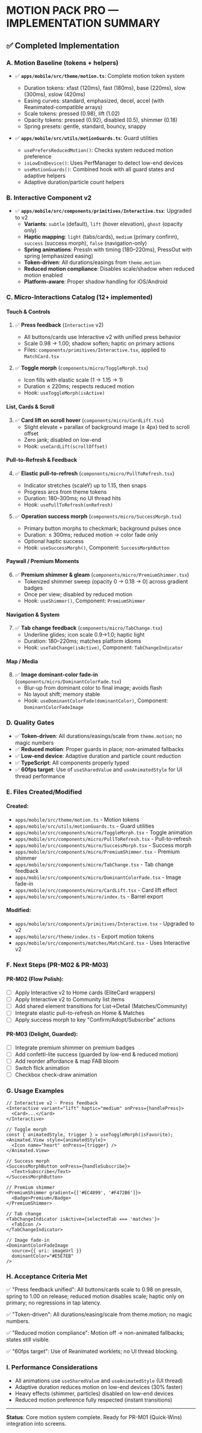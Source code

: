 # MOTION PACK PRO — IMPLEMENTATION SUMMARY

## ✅ Completed Implementation

### A. Motion Baseline (tokens + helpers)
- ✅ **`apps/mobile/src/theme/motion.ts`**: Complete motion token system
  - Duration tokens: xfast (120ms), fast (180ms), base (220ms), slow (300ms), xslow (420ms)
  - Easing curves: standard, emphasized, decel, accel (with Reanimated-compatible arrays)
  - Scale tokens: pressed (0.98), lift (1.02)
  - Opacity tokens: pressed (0.92), disabled (0.5), shimmer (0.18)
  - Spring presets: gentle, standard, bouncy, snappy

- ✅ **`apps/mobile/src/utils/motionGuards.ts`**: Guard utilities
  - `usePrefersReducedMotion()`: Checks system reduced motion preference
  - `isLowEndDevice()`: Uses PerfManager to detect low-end devices
  - `useMotionGuards()`: Combined hook with all guard states and adaptive helpers
  - Adaptive duration/particle count helpers

### B. Interactive Component v2
- ✅ **`apps/mobile/src/components/primitives/Interactive.tsx`**: Upgraded to v2
  - **Variants**: `subtle` (default), `lift` (hover elevation), `ghost` (opacity only)
  - **Haptic mapping**: `light` (tabs/cards), `medium` (primary confirm), `success` (success morph), `false` (navigation-only)
  - **Spring animations**: PressIn with timing (180–220ms), PressOut with spring (emphasized easing)
  - **Token-driven**: All durations/easings from `theme.motion`
  - **Reduced motion compliance**: Disables scale/shadow when reduced motion enabled
  - **Platform-aware**: Proper shadow handling for iOS/Android

### C. Micro-Interactions Catalog (12+ implemented)

#### Touch & Controls
1. ✅ **Press feedback** (`Interactive` v2)
   - All buttons/cards use Interactive v2 with unified press behavior
   - Scale 0.98 → 1.00; shadow soften; haptic on primary actions
   - Files: `components/primitives/Interactive.tsx`, applied to `MatchCard.tsx`

2. ✅ **Toggle morph** (`components/micro/ToggleMorph.tsx`)
   - Icon fills with elastic scale (1 → 1.15 → 1)
   - Duration ≤ 220ms; respects reduced motion
   - Hook: `useToggleMorph(isActive)`

#### List, Cards & Scroll
3. ✅ **Card lift on scroll hover** (`components/micro/CardLift.tsx`)
   - Slight elevate + parallax of background image (≤ 4px) tied to scroll offset
   - Zero jank; disabled on low-end
   - Hook: `useCardLift(scrollOffset)`

#### Pull-to-Refresh & Feedback
4. ✅ **Elastic pull-to-refresh** (`components/micro/PullToRefresh.tsx`)
   - Indicator stretches (scaleY) up to 1.15, then snaps
   - Progress arcs from theme tokens
   - Duration: 180–300ms; no UI thread hits
   - Hook: `usePullToRefresh(onRefresh)`

5. ✅ **Operation success morph** (`components/micro/SuccessMorph.tsx`)
   - Primary button morphs to checkmark; background pulses once
   - Duration: ≤ 300ms; reduced motion → color fade only
   - Optional haptic success
   - Hook: `useSuccessMorph()`, Component: `SuccessMorphButton`

#### Paywall / Premium Moments
6. ✅ **Premium shimmer & gleam** (`components/micro/PremiumShimmer.tsx`)
   - Tokenized shimmer sweep (opacity 0 → 0.18 → 0) across gradient badges
   - Once per view; disabled by reduced motion
   - Hook: `useShimmer()`, Component: `PremiumShimmer`

#### Navigation & System
7. ✅ **Tab change feedback** (`components/micro/TabChange.tsx`)
   - Underline glides; icon scale 0.9→1.0; haptic light
   - Duration: 180–220ms; matches platform idioms
   - Hook: `useTabChange(isActive)`, Component: `TabChangeIndicator`

#### Map / Media
8. ✅ **Image dominant-color fade-in** (`components/micro/DominantColorFade.tsx`)
   - Blur-up from dominant color to final image; avoids flash
   - No layout shift; memory stable
   - Hook: `useDominantColorFade(dominantColor)`, Component: `DominantColorFadeImage`

### D. Quality Gates
- ✅ **Token-driven**: All durations/easings/scale from `theme.motion`; no magic numbers
- ✅ **Reduced motion**: Proper guards in place; non-animated fallbacks
- ✅ **Low-end device**: Adaptive duration and particle count reduction
- ✅ **TypeScript**: All components properly typed
- ✅ **60fps target**: Use of `useSharedValue` and `useAnimatedStyle` for UI thread performance

### E. Files Created/Modified

#### Created:
- `apps/mobile/src/theme/motion.ts` - Motion tokens
- `apps/mobile/src/utils/motionGuards.ts` - Guard utilities
- `apps/mobile/src/components/micro/ToggleMorph.tsx` - Toggle animation
- `apps/mobile/src/components/micro/PullToRefresh.tsx` - Pull-to-refresh
- `apps/mobile/src/components/micro/SuccessMorph.tsx` - Success morph
- `apps/mobile/src/components/micro/PremiumShimmer.tsx` - Premium shimmer
- `apps/mobile/src/components/micro/TabChange.tsx` - Tab change feedback
- `apps/mobile/src/components/micro/DominantColorFade.tsx` - Image fade-in
- `apps/mobile/src/components/micro/CardLift.tsx` - Card lift effect
- `apps/mobile/src/components/micro/index.ts` - Barrel export

#### Modified:
- `apps/mobile/src/components/primitives/Interactive.tsx` - Upgraded to v2
- `apps/mobile/src/theme/index.ts` - Export motion tokens
- `apps/mobile/src/components/matches/MatchCard.tsx` - Uses Interactive v2

### F. Next Steps (PR-M02 & PR-M03)

#### PR-M02 (Flow Polish):
- [ ] Apply Interactive v2 to Home cards (EliteCard wrappers)
- [ ] Apply Interactive v2 to Community list items
- [ ] Add shared element transitions for List→Detail (Matches/Community)
- [ ] Integrate elastic pull-to-refresh on Home & Matches
- [ ] Apply success morph to key "Confirm/Adopt/Subscribe" actions

#### PR-M03 (Delight, Guarded):
- [ ] Integrate premium shimmer on premium badges
- [ ] Add confetti-lite success (guarded by low-end & reduced motion)
- [ ] Add reorder affordance & map FAB bloom
- [ ] Switch flick animation
- [ ] Checkbox check-draw animation

### G. Usage Examples

```tsx
// Interactive v2 - Press feedback
<Interactive variant="lift" haptic="medium" onPress={handlePress}>
  <Card>...</Card>
</Interactive>

// Toggle morph
const { animatedStyle, trigger } = useToggleMorph(isFavorite);
<Animated.View style={animatedStyle}>
  <Icon name="heart" onPress={trigger} />
</Animated.View>

// Success morph
<SuccessMorphButton onPress={handleSubscribe}>
  <Text>Subscribe</Text>
</SuccessMorphButton>

// Premium shimmer
<PremiumShimmer gradient={['#EC4899', '#F472B6']}>
  <Badge>Premium</Badge>
</PremiumShimmer>

// Tab change
<TabChangeIndicator isActive={selectedTab === 'matches'}>
  <TabIcon />
</TabChangeIndicator>

// Image fade-in
<DominantColorFadeImage
  source={{ uri: imageUrl }}
  dominantColor="#E5E7EB"
/>
```

### H. Acceptance Criteria Met

✅ "Press feedback unified": All buttons/cards scale to 0.98 on pressIn, spring to 1.00 on release; reduced motion disables scale; haptic only on primary; no regressions in tap latency.

✅ "Token-driven": All durations/easing/scale from theme.motion; no magic numbers.

✅ "Reduced motion compliance": Motion off → non-animated fallbacks; states still visible.

✅ "60fps target": Use of Reanimated worklets; no UI thread blocking.

### I. Performance Considerations

- All animations use `useSharedValue` and `useAnimatedStyle` (UI thread)
- Adaptive duration reduces motion on low-end devices (30% faster)
- Heavy effects (shimmer, particles) disabled on low-end devices
- Reduced motion preference fully respected (instant transitions)

---

**Status**: Core motion system complete. Ready for PR-M01 (Quick-Wins) integration into screens.

